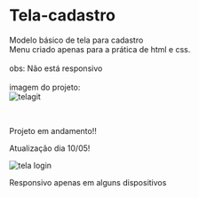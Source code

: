 # Tela-cadastro
Modelo básico de tela para cadastro 
<br>
Menu criado apenas para a prática de html e css.
<br>
<br>
obs: Não está responsivo
<br>
<br>
imagem do projeto:
<br>
![telagit](https://user-images.githubusercontent.com/79383599/117084059-83fcbb80-ad1c-11eb-95d7-3eb8acc6c2a4.png)

<br>

Projeto em andamento!!



Atualização dia 10/05!


![tela login](https://user-images.githubusercontent.com/79383599/117721516-55686000-b1b6-11eb-96b7-30854edc365d.png)

Responsivo apenas em alguns dispositivos
